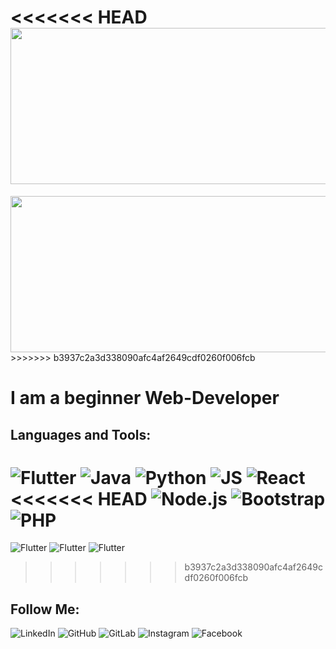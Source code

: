 <<<<<<< HEAD
<img src="https://github.com/Jager-dev/jager-dev/blob/main/assets/Animated.gif" alt="" width="813" height="250"> 
=======

<img src="https://github.com/Jager-dev/jager-dev/blob/main/assets/Animated.gif" alt="" width="813" height="250">
>>>>>>> b3937c2a3d338090afc4af2649cdf0260f006fcb

# I am a beginner Web-Developer



## Languages and Tools:
![Flutter](https://img.shields.io/badge/Flutter-040c10?style=for-the-badge&logo=flutter&logoColor=47C5FB)
![Java](https://img.shields.io/badge/Java-040c10?style=for-the-badge&logo=java&logoColor=ea171a)
![Python](https://img.shields.io/badge/Python-040c10?style=for-the-badge&logo=python&logoColor=356fa0)
![JS](https://img.shields.io/badge/Javascript-040c10?style=for-the-badge&logo=javascript&logoColor=f7df1e)
![React](https://img.shields.io/badge/React-040c10?style=for-the-badge&logo=react&logoColor=5ed3f3)
<<<<<<< HEAD
![Node.js](https://img.shields.io/badge/Node.js-040c10?style=for-the-badge&logo=node.js&logoColor=589350)
![Bootstrap](https://img.shields.io/badge/Bootstrap-040c10?style=for-the-badge&logo=bootstrap&logoColor=533b78)
![PHP](https://img.shields.io/badge/PHP-040c10?style=for-the-badge&logo=php&logoColor=777bb3)
=======
![Flutter](https://img.shields.io/badge/Node.js-040c10?style=for-the-badge&logo=node.js&logoColor=589350)
![Flutter](https://img.shields.io/badge/Bootstrap-040c10?style=for-the-badge&logo=bootstrap&logoColor=533b78)
![Flutter](https://img.shields.io/badge/PHP-040c10?style=for-the-badge&logo=php&logoColor=777bb3)





>>>>>>> b3937c2a3d338090afc4af2649cdf0260f006fcb


## Follow Me:
![LinkedIn](https://img.shields.io/badge/LinkedIn-040c10?style=for-the-badge&logo=linkedin&logoColor=0a66c2)
![GitHub](https://img.shields.io/badge/Github-040c10?style=for-the-badge&logo=github&logoColor=ffffff)
![GitLab](https://img.shields.io/badge/gitlab-040c10?style=for-the-badge&logo=gitlab&logoColor=777bb3)
![Instagram](https://img.shields.io/badge/Instagram-040c10?style=for-the-badge&logo=Instagram&logoColor=8f30ad)
![Facebook](https://img.shields.io/badge/Facebook-040c10?style=for-the-badge&logo=Facebook&logoColor=4867aa)
    